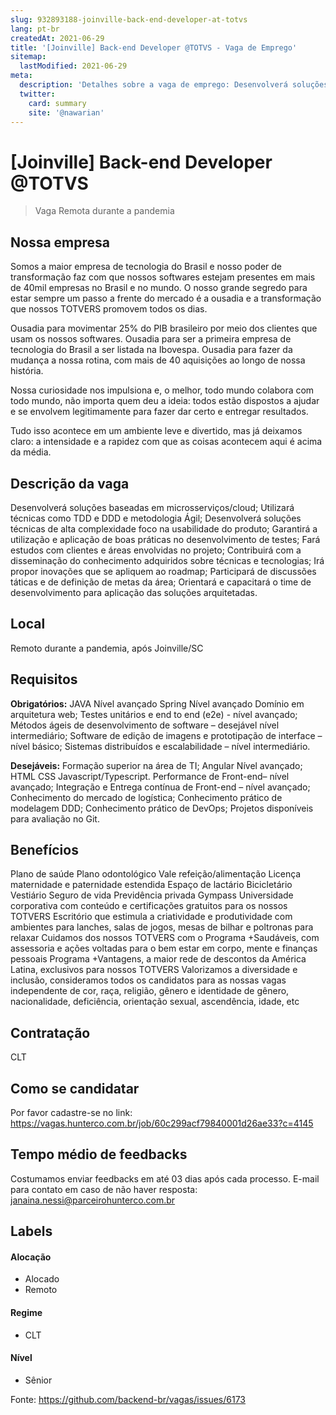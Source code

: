 ```yaml
---
slug: 932893188-joinville-back-end-developer-at-totvs
lang: pt-br
createdAt: 2021-06-29
title: '[Joinville] Back-end Developer @TOTVS - Vaga de Emprego'
sitemap:
  lastModified: 2021-06-29
meta:
  description: 'Detalhes sobre a vaga de emprego: Desenvolverá soluções baseadas em microsserviços/cloud; Utilizará técnicas como TDD e DDD e metodologia Ágil; Desenvolverá soluções técnicas de alta complexidade foco na usabilidade do produto; Garantirá a utilização e aplicação de boas práticas no desenvolvimento de testes; Fará estudos com clientes e áreas envolvidas no projeto; Contribuirá com a disseminação do conhecimento adquiridos sobre técnicas e tecnologias; Irá propor inovações que se apliquem ao roadmap; Participará de discussões táticas e de definição de metas da área; Orientará e capacitará o time de desenvolvimento para aplicação das soluções arquitetadas.'
  twitter:
    card: summary
    site: '@nawarian'
---
```


# [Joinville] Back-end Developer @TOTVS

> Vaga Remota durante a pandemia

## Nossa empresa

Somos a maior empresa de tecnologia do Brasil e nosso poder de transformação faz com que nossos softwares estejam presentes em mais de 40mil empresas no Brasil e no mundo.
O nosso grande segredo para estar sempre um passo a frente do mercado é a ousadia e a transformação que nossos TOTVERS promovem todos os dias.

Ousadia para movimentar 25% do PIB brasileiro por meio dos clientes que usam os nossos softwares.
Ousadia para ser a primeira empresa de tecnologia do Brasil a ser listada na Ibovespa.
Ousadia para fazer da mudança a nossa rotina, com mais de 40 aquisições ao longo de nossa história.

Nossa curiosidade nos impulsiona e, o melhor, todo mundo colabora com todo mundo, não importa quem deu a ideia: todos estão dispostos a ajudar e se envolvem legitimamente para fazer dar certo e entregar resultados.

Tudo isso acontece em um ambiente leve e divertido, mas já deixamos claro: a intensidade e a rapidez com que as coisas acontecem aqui é acima da média.

## Descrição da vaga

Desenvolverá soluções baseadas em microsserviços/cloud;
Utilizará técnicas como TDD e DDD e metodologia Ágil;
Desenvolverá soluções técnicas de alta complexidade foco na usabilidade do produto;
Garantirá a utilização e aplicação de boas práticas no desenvolvimento de testes;
Fará estudos com clientes e áreas envolvidas no projeto;
Contribuirá com a disseminação do conhecimento adquiridos sobre técnicas e tecnologias;
Irá propor inovações que se apliquem ao roadmap;
Participará de discussões táticas e de definição de metas da área;
Orientará e capacitará o time de desenvolvimento para aplicação das soluções arquitetadas.

## Local

Remoto durante a pandemia, após Joinville/SC

## Requisitos

**Obrigatórios:**
JAVA Nível avançado
Spring Nível avançado
Domínio em arquitetura web;
Testes unitários e end to end (e2e) - nível avançado;
Métodos ágeis de desenvolvimento de software – desejável nível intermediário;
Software de edição de imagens e prototipação de interface – nível básico;
Sistemas distribuídos e escalabilidade – nível intermediário.

**Desejáveis:**
Formação superior na área de TI;
Angular Nível avançado;
HTML
CSS
Javascript/Typescript.
Performance de Front-end– nível avançado;
Integração e Entrega contínua de Front-end – nível avançado;
Conhecimento do mercado de logística;
Conhecimento prático de modelagem DDD;
Conhecimento prático de DevOps;
Projetos disponíveis para avaliação no Git.

## Benefícios
Plano de saúde
Plano odontológico
Vale refeição/alimentação
Licença maternidade e paternidade estendida
Espaço de lactário
Bicicletário
Vestiário
Seguro de vida
Previdência privada
Gympass
Universidade corporativa com conteúdo e certificações gratuitos para os nossos TOTVERS
Escritório que estimula a criatividade e produtividade com ambientes para lanches, salas de jogos, mesas de bilhar e poltronas para relaxar
Cuidamos dos nossos TOTVERS com o Programa +Saudáveis, com assessoria e ações voltadas para o bem estar em corpo, mente e finanças pessoais
Programa +Vantagens, a maior rede de descontos da América Latina, exclusivos para nossos TOTVERS
Valorizamos a diversidade e inclusão, consideramos todos os candidatos para as nossas vagas independente de cor, raça, religião, gênero e identidade de gênero, nacionalidade, deficiência, orientação sexual, ascendência, idade, etc
## Contratação

CLT

## Como se candidatar

Por favor cadastre-se no link: https://vagas.hunterco.com.br/job/60c299acf79840001d26ae33?c=4145

## Tempo médio de feedbacks

Costumamos enviar feedbacks em até 03 dias após cada processo.
E-mail para contato em caso de não haver resposta: janaina.nessi@parceirohunterco.com.br

## Labels

#### Alocação
- Alocado
- Remoto

#### Regime
- CLT


#### Nível
- Sênior




Fonte: https://github.com/backend-br/vagas/issues/6173